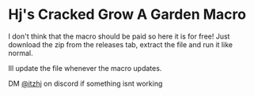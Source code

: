 # Hj's Cracked Grow A Garden Macro
I don't think that the macro should be paid so here it is for free!
Just download the zip from the releases tab, extract the file and run it like normal.

Ill update the file whenever the macro updates.

DM [@itzhj](https://discord.com/users/914795916366610432) on discord if something isnt working
